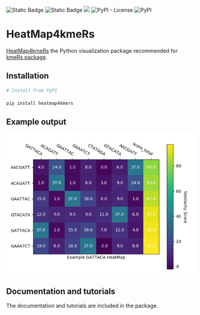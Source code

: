![Static Badge](https://img.shields.io/badge/A-brightgreen?style=flat&logo=Codacy&label=code%20quality)  ![Static Badge](https://img.shields.io/badge/100%25-brightgreen?style=flat&logo=Codacy&label=coverage)  ![](https://img.shields.io/badge/build-passing-brightgreen?style=flat&label=circleci) ![PyPI - License](https://img.shields.io/pypi/l/heatmap4kmers.svg?color=green) ![PyPI](https://img.shields.io/pypi/v/heatmap4kmers.svg?color=green)

# HeatMap4kmeRs

[HeatMap4kmeRs](https://pypi.org/project/heatmap4kmers/) the Python visualization package recommended for [kmeRs package](https://github.com/urniaz/kmeRs). 

## Installation

```python
# Install from PyPI 

pip install heatmap4kmers

```

## Example output

![Figure_2.png](Examples/Figure_2.png)


## Documentation and tutorials 

The documentation and tutorials are included in the package.
